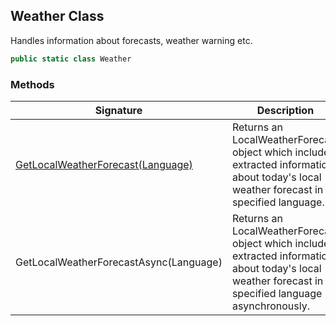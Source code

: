 ## Weather Class

Handles information about forecasts, weather warning etc.

```c#
public static class Weather
```

### Methods

| Signature                                                    | Description                                                  |
| ------------------------------------------------------------ | ------------------------------------------------------------ |
| [GetLocalWeatherForecast(Language)](Weather_GetLocalWeatherForecast) | Returns an LocalWeatherForecast object which includes extracted information about today's local weather forecast in specified language. |
| GetLocalWeatherForecastAsync(Language)                       | Returns an LocalWeatherForecast object which includes extracted information about today's local weather forecast in specified language asynchronously. |

